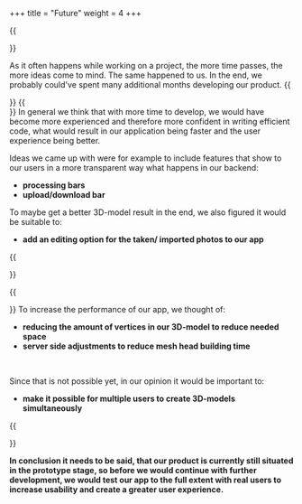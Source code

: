 +++
title = "Future"
weight = 4
+++

{{<section title = "Many Ideas, Little Time">}}

As it often happens while working on a project, the more time passes, the more ideas come to mind. The same happened to us. In the end, we probably could've spent many additional months developing our product. 
{{</section>}}
{{<section title="Short-term goals">}}
In general we think that with more time to develop, we would have become more experienced and therefore more confident in writing efficient code, what would result in our application being faster and the user experience being better.
<br/>

Ideas we came up with were for example to include features that show to our users in a more transparent way what happens in our backend:

 * **processing bars**
 * **upload/download bar**


To maybe get a better 3D-model result in the end, we also figured it would be suitable to:

 * **add an editing option for the taken/ imported photos to our app**

{{</section>}}

{{<section title = "Long-term goals">}}
To increase the performance of our app, we thought of:
	
 * **reducing the amount of vertices in our 3D-model to reduce needed space**
 * **server side adjustments to reduce mesh head building time**
 
<br/>

Since that is not possible yet, in our opinion it would be important to:

* **make it possible for multiple users to create 3D-models simultaneously**

{{</section>}}


**In conclusion it needs to be said, that our product is currently still situated in the prototype stage, so before we would continue with further development, we would test our app to the full extent with real users to increase usability and create a greater user experience.** 


